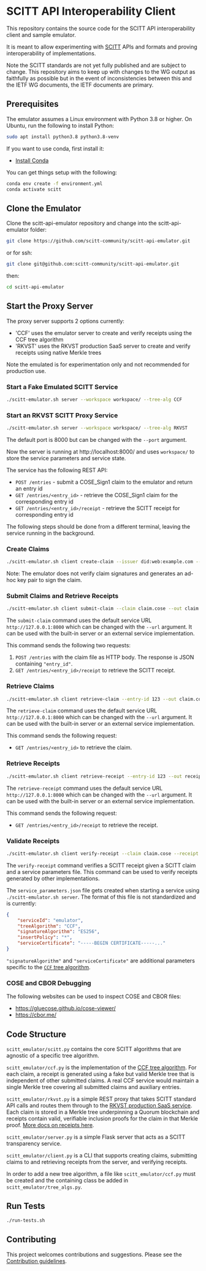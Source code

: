 # SCITT API Interoperability Client

This repository contains the source code for the SCITT API interoperability client and sample emulator.

It is meant to allow experimenting with [SCITT](https://datatracker.ietf.org/wg/scitt/about/) APIs and formats and proving interoperability of implementations.

Note the SCITT standards are not yet fully published and are subject to change. This repository aims to keep up with changes to the WG output as faithfully as possible but in the event of inconsistencies between this and the IETF WG documents, the IETF documents are primary.

## Prerequisites

The emulator assumes a Linux environment with Python 3.8 or higher.
On Ubuntu, run the following to install Python:

```sh
sudo apt install python3.8 python3.8-venv
```

If you want to use conda, first install it:

- [Install Conda](https://docs.conda.io/projects/conda/en/latest/user-guide/install/index.html)

You can get things setup with the following:

```sh
conda env create -f environment.yml
conda activate scitt
```

## Clone the Emulator

Clone the scitt-api-emulator repository and change into the scitt-api-emulator folder:

```sh
git clone https://github.com/scitt-community/scitt-api-emulator.git
```

or for ssh:

```sh
git clone git@github.com:scitt-community/scitt-api-emulator.git
```

then:

```sh
cd scitt-api-emulator
```

## Start the Proxy Server

The proxy server supports 2 options currently:

- 'CCF' uses the emulator server to create and verify receipts using the CCF tree algorithm
- 'RKVST' uses the RKVST production SaaS server to create and verify  receipts using native Merkle trees

Note the emulated is for experimentation only and not recommended for production use.

### Start a Fake Emulated SCITT Service

```sh
./scitt-emulator.sh server --workspace workspace/ --tree-alg CCF
```

### Start an RKVST SCITT Proxy Service

```sh
./scitt-emulator.sh server --workspace workspace/ --tree-alg RKVST
```

The default port is 8000 but can be changed with the `--port` argument.

Now the server is running at http://localhost:8000/ and uses `workspace/` to store the service parameters and service state.

The service has the following REST API:

- `POST /entries` - submit a COSE_Sign1 claim to the emulator and return an entry id
- `GET /entries/<entry_id>` - retrieve the COSE_Sign1 claim for the corresponding entry id
- `GET /entries/<entry_id>/receipt` - retrieve the SCITT receipt for corresponding entry id

The following steps should be done from a different terminal, leaving the service running in the background.

### Create Claims

```sh
./scitt-emulator.sh client create-claim --issuer did:web:example.com --content-type application/json --payload '{"sun": "yellow"}' --out claim.cose
```

Note: The emulator does not verify claim signatures and generates an ad-hoc key pair to sign the claim.

### Submit Claims and Retrieve Receipts

```sh
./scitt-emulator.sh client submit-claim --claim claim.cose --out claim.receipt.cbor
```

The `submit-claim` command uses the default service URL `http://127.0.0.1:8000` which can be changed with the `--url` argument. It can be used with the built-in server or an external service implementation.

This command sends the following two requests:

1. `POST /entries` with the claim file as HTTP body. The response is JSON containing `"entry_id"`.
2. `GET /entries/<entry_id>/receipt` to retrieve the SCITT receipt.

### Retrieve Claims

```sh
./scitt-emulator.sh client retrieve-claim --entry-id 123 --out claim.cose
```

The `retrieve-claim` command uses the default service URL `http://127.0.0.1:8000` which can be changed with the `--url` argument. It can be used with the built-in server or an external service implementation.

This command sends the following request:

- `GET /entries/<entry_id>` to retrieve the claim.

### Retrieve Receipts

```sh
./scitt-emulator.sh client retrieve-receipt --entry-id 123 --out receipt.cbor
```

The `retrieve-receipt` command uses the default service URL `http://127.0.0.1:8000` which can be changed with the `--url` argument. It can be used with the built-in server or an external service implementation.

This command sends the following request:

- `GET /entries/<entry_id>/receipt` to retrieve the receipt.

### Validate Receipts

```sh
./scitt-emulator.sh client verify-receipt --claim claim.cose --receipt claim.receipt.cbor --service-parameters workspace/service_parameters.json
```

The `verify-receipt` command verifies a SCITT receipt given a SCITT claim and a service parameters file. This command can be used to verify receipts generated by other implementations.

The `service_parameters.json` file gets created when starting a service using `./scitt-emulator.sh server`. The format of this file is not standardized and is currently:

```json
{
    "serviceId": "emulator",
    "treeAlgorithm": "CCF",
    "signatureAlgorithm": "ES256",
    "insertPolicy": "*",
    "serviceCertificate": "-----BEGIN CERTIFICATE-----..."
}
```

`"signatureAlgorithm"` and `"serviceCertificate"` are additional parameters specific to the [`CCF` tree algorithm](https://ietf-scitt.github.io/draft-birkholz-scitt-receipts/draft-birkholz-scitt-receipts.html#name-additional-parameters).

### COSE and CBOR Debugging

The following websites can be used to inspect COSE and CBOR files:

- https://gluecose.github.io/cose-viewer/
- https://cbor.me/

## Code Structure

`scitt_emulator/scitt.py` contains the core SCITT algorithms that are agnostic of a specific tree algorithm.

`scitt_emulator/ccf.py` is the implementation of the [CCF tree algorithm](https://ietf-scitt.github.io/draft-birkholz-scitt-receipts/draft-birkholz-scitt-receipts.html#name-ccf-tree-algorithm). For each claim, a receipt is generated using a fake but valid Merkle tree that is independent of other submitted claims. A real CCF service would maintain a single Merkle tree covering all submitted claims and auxiliary entries.

`scitt_emulator/rkvst.py` is a simple REST proxy that takes SCITT standard API calls and routes them through to the [RKVST production SaaS service](https://app.rkvst.io). Each claim is stored in a Merkle tree underpinning a Quorum blockchain and  receipts contain valid, verifiable inclusion proofs for the claim in that Merkle proof. [More docs on receipts here](https://docs.rkvst.com/platform/overview/scitt-receipts/).

`scitt_emulator/server.py` is a simple Flask server that acts as a SCITT transparency service.

`scitt_emulator/client.py` is a CLI that supports creating claims, submitting claims to and retrieving receipts from the server, and verifying receipts.

In order to add a new tree algorithm, a file like `scitt_emulator/ccf.py` must be created and the containing class be added in `scitt_emulator/tree_algs.py`.

## Run Tests

```bash
./run-tests.sh
```

## Contributing

This project welcomes contributions and suggestions. Please see the [Contribution guidelines](CONTRIBUTING.md).
